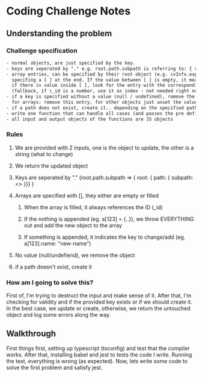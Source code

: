 # Coding Challenge Notes

## Understanding the problem

### Challenge specification

```txt
- normal objects, are just specified by the key.
- keys are seperated by "." e.g. root.path.subpath is referring to: { root: { path: { subpath: <>} } }
- array entries, can be specified by their root object (e.g. cvInfo.experiences: [..]) or by
  specifing a [ ] at the end. If the value between [ ] is empty, it means adding a new entry,
  if there is value inside [ ], look for the entry with the corresponding \_id.
  (fallback, if \_id is a number, use it as index - not needed right now)
- if a key is specified without a value (null / undefined), remove the entry.
  for arrays: remove this entry, for other objects just unset the value.
- if a path does not exist, create it.. depending on the specified path as object or as array. (see example 8)
- write one function that can handle all cases (and passes the pre defined tests)
- all input and output objects of the functions are JS objects
```

### Rules

1. We are provided with 2 inputs, one is the object to update, the other is a string (what to change)

2. We return the updated object

3. Keys are seperated by "." (root.path.subpath => { root: { path: { subpath: <> }}} ) 

4. Arrays are specified with [], they either are empty or filled

	1. When the array is filled, it always references the ID (_id)
	
	2. If the nothing is appended (eg. a[123] = {..}), we throw EVERYTHING out and add the new object to the array

	3. If something is appended, it indicates the key to change/add (eg. a[123].name: "new-name")

5. No value (null/undefiend), we remove the object

6. if a path doesn't exist, create it

### How am I going to solve this?

First of, I'm trying to destruct the input and make sense of it. After that, I'm checking for validity and if the provided key exists or if we should create it. In the best case, we update or create, otherwise, we return the untouched object and log some errors along the way.

## Walkthrough

First things first, setting up typescript (tsconfig) and test that the compiler works. After that, installing babel and jest to tests the code I write. Running the test, everything is wrong (as expected). Now, lets write some code to solve the first problem and satisfy jest. 
